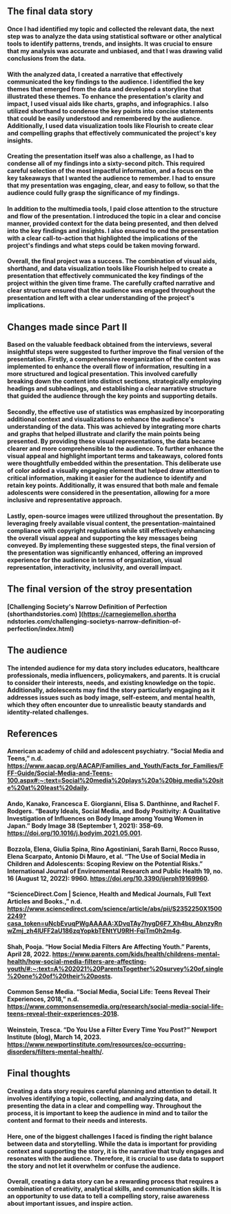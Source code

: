 
## The final data story

 
  
#### Once I had identified my topic and collected the relevant data, the next step was to analyze the data using statistical software or other analytical tools to identify patterns, trends, and insights. It was crucial to ensure that my analysis was accurate and unbiased, and that I was drawing valid conclusions from the data.

#### With the analyzed data, I created a narrative that effectively communicated the key findings to the audience. I identified the key themes that emerged from the data and developed a storyline that illustrated these themes. To enhance the presentation's clarity and impact, I used visual aids like charts, graphs, and infographics. I also utilized shorthand to condense the key points into concise statements that could be easily understood and remembered by the audience. Additionally, I used data visualization tools like Flourish to create clear and compelling graphs that effectively communicated the project's key insights.

#### Creating the presentation itself was also a challenge, as I had to condense all of my findings into a sixty-second pitch. This required careful selection of the most impactful information, and a focus on the key takeaways that I wanted the audience to remember. I had to ensure that my presentation was engaging, clear, and easy to follow, so that the audience could fully grasp the significance of my findings.

#### In addition to the multimedia tools, I paid close attention to the structure and flow of the presentation. I introduced the topic in a clear and concise manner, provided context for the data being presented, and then delved into the key findings and insights. I also ensured to end the presentation with a clear call-to-action that highlighted the implications of the project's findings and what steps could be taken moving forward.

#### Overall, the final project was a success. The combination of visual aids, shorthand, and data visualization tools like Flourish helped to create a presentation that effectively communicated the key findings of the project within the given time frame. The carefully crafted narrative and clear structure ensured that the audience was engaged throughout the presentation and left with a clear understanding of the project's implications.

## Changes made since Part II

#### Based on the valuable feedback obtained from the interviews, several insightful steps were suggested to further improve the final version of the presentation. Firstly, a comprehensive reorganization of the content was implemented to enhance the overall flow of information, resulting in a more structured and logical presentation. This involved carefully breaking down the content into distinct sections, strategically employing headings and subheadings, and establishing a clear narrative structure that guided the audience through the key points and supporting details.

#### Secondly, the effective use of statistics was emphasized by incorporating additional context and visualizations to enhance the audience's understanding of the data. This was achieved by integrating more charts and graphs that helped illustrate and clarify the main points being presented. By providing these visual representations, the data became clearer and more comprehensible to the audience. To further enhance the visual appeal and highlight important terms and takeaways, colored fonts were thoughtfully embedded within the presentation. This deliberate use of color added a visually engaging element that helped draw attention to critical information, making it easier for the audience to identify and retain key points. Additionally, it was ensured that both male and female adolescents were considered in the presentation, allowing for a more inclusive and representative approach. 

#### Lastly, open-source images were utilized throughout the presentation. By leveraging freely available visual content, the presentation-maintained compliance with copyright regulations while still effectively enhancing the overall visual appeal and supporting the key messages being conveyed. By implementing these suggested steps, the final version of the presentation was significantly enhanced, offering an improved experience for the audience in terms of organization, visual representation, interactivity, inclusivity, and overall impact.


## The final version of the stroy presentation 

#### [Challenging Society's Narrow Definition of Perfection (shorthandstories.com)  ](https://carnegiemellon.shortha ndstories.com/challenging-societys-narrow-definition-of-perfection/index.html)

## The audience

#### The intended audience for my data story includes educators, healthcare professionals, media influencers, policymakers, and parents. It is crucial to consider their interests, needs, and existing knowledge on the topic. Additionally, adolescents may find the story particularly engaging as it addresses issues such as body image, self-esteem, and mental health, which they often encounter due to unrealistic beauty standards and identity-related challenges.




## References

#### American academy of child and adolescent psychiatry. “Social Media and Teens,” n.d. https://www.aacap.org/AACAP/Families_and_Youth/Facts_for_Families/FFF-Guide/Social-Media-and-Teens-100.aspx#:~:text=Social%20media%20plays%20a%20big,media%20site%20at%20least%20daily. 
#### Ando, Kanako, Francesca E. Giorgianni, Elisa S. Danthinne, and Rachel F. Rodgers. “Beauty Ideals, Social Media, and Body Positivity: A Qualitative Investigation of Influences on Body Image among Young Women in Japan.” Body Image 38 (September 1, 2021): 358–69. https://doi.org/10.1016/j.bodyim.2021.05.001. 
#### Bozzola, Elena, Giulia Spina, Rino Agostiniani, Sarah Barni, Rocco Russo, Elena Scarpato, Antonio Di Mauro, et al. “The Use of Social Media in Children and Adolescents: Scoping Review on the Potential Risks.” International Journal of Environmental Research and Public Health 19, no. 16 (August 12, 2022): 9960. https://doi.org/10.3390/ijerph19169960.
#### “ScienceDirect.Com | Science, Health and Medical Journals, Full Text Articles and Books.,” n.d. https://www.sciencedirect.com/science/article/abs/pii/S2352250X15002249?casa_token=uNcbEvuqPWgAAAAA:XDvqTAy7hygD6F7_Xh4bu_AbnzyRnwZmj_zh4IUFF2aU186zqYopkbTENtYU9RH-FqiTm0h2m4g. 
#### Shah, Pooja. “How Social Media Filters Are Affecting Youth.” Parents, April 28, 2022. https://www.parents.com/kids/health/childrens-mental-health/how-social-media-filters-are-affecting-youth/#:~:text=A%202021%20ParentsTogether%20survey%20of,single%20one%20of%20their%20posts. 
#### Common Sense Media. “Social Media, Social Life: Teens Reveal Their Experiences, 2018,” n.d. https://www.commonsensemedia.org/research/social-media-social-life-teens-reveal-their-experiences-2018. 
#### Weinstein, Tresca. “Do You Use a Filter Every Time You Post?” Newport Institute (blog), March 14, 2023. https://www.newportinstitute.com/resources/co-occurring-disorders/filters-mental-health/. 


## Final thoughts


#### Creating a data story requires careful planning and attention to detail. It involves identifying a topic, collecting, and analyzing data, and presenting the data in a clear and compelling way. Throughout the process, it is important to keep the audience in mind and to tailor the content and format to their needs and interests.

#### Here, one of the biggest challenges I faced is finding the right balance between data and storytelling. While the data is important for providing context and supporting the story, it is the narrative that truly engages and resonates with the audience. Therefore, it is crucial to use data to support the story and not let it overwhelm or confuse the audience.

#### Overall, creating a data story can be a rewarding process that requires a combination of creativity, analytical skills, and communication skills. It is an opportunity to use data to tell a compelling story, raise awareness about important issues, and inspire action.

